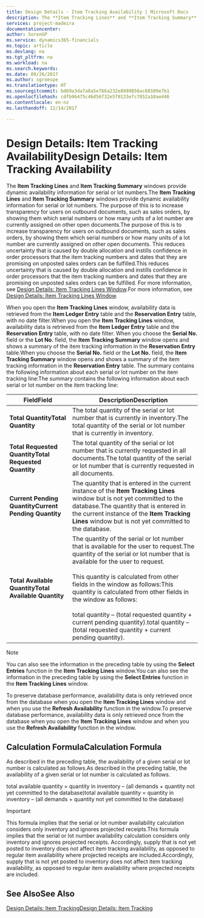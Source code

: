 ```yaml
---
title: Design Details - Item Tracking Availability | Microsoft Docs
description: The **Item Tracking Lines** and **Item Tracking Summary** windows provide dynamic availability information for serial or lot numbers. The purpose of this is to increase transparency for users on outbound documents, such as sales orders, by showing them which serial numbers or how many units of a lot number are currently assigned on other open documents. This reduces uncertainty that is caused by double allocation and instills confidence in order processors that the item tracking numbers and dates that they are promising on unposted sales orders can be fulfilled.
services: project-madeira
documentationcenter: 
author: SorenGP
ms.service: dynamics365-financials
ms.topic: article
ms.devlang: na
ms.tgt_pltfrm: na
ms.workload: na
ms.search.keywords: 
ms.date: 09/26/2017
ms.author: sgroespe
ms.translationtype: HT
ms.sourcegitcommit: bd69a3da7a0a5e766a232e8999056ac60109e7b1
ms.openlocfilehash: cdfb96475c46d56f32e5f0133efc7852a10ae446
ms.contentlocale: en-nz
ms.lasthandoff: 12/14/2017

---
```

# <a name="design-details-item-tracking-availability"></a><span data-ttu-id="00f9e-105">Design Details: Item Tracking Availability</span><span class="sxs-lookup"><span data-stu-id="00f9e-105">Design Details: Item Tracking Availability</span></span>
<span data-ttu-id="00f9e-106">The **Item Tracking Lines** and **Item Tracking Summary** windows provide dynamic availability information for serial or lot numbers.</span><span class="sxs-lookup"><span data-stu-id="00f9e-106">The **Item Tracking Lines** and **Item Tracking Summary** windows provide dynamic availability information for serial or lot numbers.</span></span> <span data-ttu-id="00f9e-107">The purpose of this is to increase transparency for users on outbound documents, such as sales orders, by showing them which serial numbers or how many units of a lot number are currently assigned on other open documents.</span><span class="sxs-lookup"><span data-stu-id="00f9e-107">The purpose of this is to increase transparency for users on outbound documents, such as sales orders, by showing them which serial numbers or how many units of a lot number are currently assigned on other open documents.</span></span> <span data-ttu-id="00f9e-108">This reduces uncertainty that is caused by double allocation and instills confidence in order processors that the item tracking numbers and dates that they are promising on unposted sales orders can be fulfilled.</span><span class="sxs-lookup"><span data-stu-id="00f9e-108">This reduces uncertainty that is caused by double allocation and instills confidence in order processors that the item tracking numbers and dates that they are promising on unposted sales orders can be fulfilled.</span></span> <span data-ttu-id="00f9e-109">For more information, see [Design Details: Item Tracking Lines Window](design-details-item-tracking-lines-window.md).</span><span class="sxs-lookup"><span data-stu-id="00f9e-109">For more information, see [Design Details: Item Tracking Lines Window](design-details-item-tracking-lines-window.md).</span></span>  

 <span data-ttu-id="00f9e-110">When you open the **Item Tracking Lines** window, availability data is retrieved from the **Item Ledger Entry** table and the **Reservation Entry** table, with no date filter.</span><span class="sxs-lookup"><span data-stu-id="00f9e-110">When you open the **Item Tracking Lines** window, availability data is retrieved from the **Item Ledger Entry** table and the **Reservation Entry** table, with no date filter.</span></span> <span data-ttu-id="00f9e-111">When you choose the **Serial No.** field or the **Lot No.** field, the **Item Tracking Summary** window opens and shows a summary of the item tracking information in the **Reservation Entry** table.</span><span class="sxs-lookup"><span data-stu-id="00f9e-111">When you choose the **Serial No.** field or the **Lot No.** field, the **Item Tracking Summary** window opens and shows a summary of the item tracking information in the **Reservation Entry** table.</span></span> <span data-ttu-id="00f9e-112">The summary contains the following information about each serial or lot number on the item tracking line:</span><span class="sxs-lookup"><span data-stu-id="00f9e-112">The summary contains the following information about each serial or lot number on the item tracking line:</span></span>  

|<span data-ttu-id="00f9e-113">Field</span><span class="sxs-lookup"><span data-stu-id="00f9e-113">Field</span></span>|<span data-ttu-id="00f9e-114">Description</span><span class="sxs-lookup"><span data-stu-id="00f9e-114">Description</span></span>|  
|---------------------------------|---------------------------------------|  
|<span data-ttu-id="00f9e-115">**Total Quantity**</span><span class="sxs-lookup"><span data-stu-id="00f9e-115">**Total Quantity**</span></span>|<span data-ttu-id="00f9e-116">The total quantity of the serial or lot number that is currently in inventory.</span><span class="sxs-lookup"><span data-stu-id="00f9e-116">The total quantity of the serial or lot number that is currently in inventory.</span></span>|  
|<span data-ttu-id="00f9e-117">**Total Requested Quantity**</span><span class="sxs-lookup"><span data-stu-id="00f9e-117">**Total Requested Quantity**</span></span>|<span data-ttu-id="00f9e-118">The total quantity of the serial or lot number that is currently requested in all documents.</span><span class="sxs-lookup"><span data-stu-id="00f9e-118">The total quantity of the serial or lot number that is currently requested in all documents.</span></span>|  
|<span data-ttu-id="00f9e-119">**Current Pending Quantity**</span><span class="sxs-lookup"><span data-stu-id="00f9e-119">**Current Pending Quantity**</span></span>|<span data-ttu-id="00f9e-120">The quantity that is entered in the current instance of the **Item Tracking Lines** window but is not yet committed to the database.</span><span class="sxs-lookup"><span data-stu-id="00f9e-120">The quantity that is entered in the current instance of the **Item Tracking Lines** window but is not yet committed to the database.</span></span>|  
|<span data-ttu-id="00f9e-121">**Total Available Quantity**</span><span class="sxs-lookup"><span data-stu-id="00f9e-121">**Total Available Quantity**</span></span>|<span data-ttu-id="00f9e-122">The quantity of the serial or lot number that is available for the user to request.</span><span class="sxs-lookup"><span data-stu-id="00f9e-122">The quantity of the serial or lot number that is available for the user to request.</span></span><br /><br /> <span data-ttu-id="00f9e-123">This quantity is calculated from other fields in the window as follows:</span><span class="sxs-lookup"><span data-stu-id="00f9e-123">This quantity is calculated from other fields in the window as follows:</span></span><br /><br /> <span data-ttu-id="00f9e-124">total quantity – (total requested quantity + current pending quantity).</span><span class="sxs-lookup"><span data-stu-id="00f9e-124">total quantity – (total requested quantity + current pending quantity).</span></span>|  

> [!NOTE]  
>  <span data-ttu-id="00f9e-125">You can also see the information in the preceding table by using the **Select Entries** function in the **Item Tracking Lines** window.</span><span class="sxs-lookup"><span data-stu-id="00f9e-125">You can also see the information in the preceding table by using the **Select Entries** function in the **Item Tracking Lines** window.</span></span>  

 <span data-ttu-id="00f9e-126">To preserve database performance, availability data is only retrieved once from the database when you open the **Item Tracking Lines** window and when you use the **Refresh Availability** function in the window.</span><span class="sxs-lookup"><span data-stu-id="00f9e-126">To preserve database performance, availability data is only retrieved once from the database when you open the **Item Tracking Lines** window and when you use the **Refresh Availability** function in the window.</span></span>  

## <a name="calculation-formula"></a><span data-ttu-id="00f9e-127">Calculation Formula</span><span class="sxs-lookup"><span data-stu-id="00f9e-127">Calculation Formula</span></span>  
 <span data-ttu-id="00f9e-128">As described in the preceding table, the availability of a given serial or lot number is calculated as follows.</span><span class="sxs-lookup"><span data-stu-id="00f9e-128">As described in the preceding table, the availability of a given serial or lot number is calculated as follows.</span></span>  

 <span data-ttu-id="00f9e-129">total available quantity = quantity in inventory – (all demands + quantity not yet committed to the database)</span><span class="sxs-lookup"><span data-stu-id="00f9e-129">total available quantity = quantity in inventory – (all demands + quantity not yet committed to the database)</span></span>  

> [!IMPORTANT]  
>  <span data-ttu-id="00f9e-130">This formula implies that the serial or lot number availability calculation considers only inventory and ignores projected receipts.</span><span class="sxs-lookup"><span data-stu-id="00f9e-130">This formula implies that the serial or lot number availability calculation considers only inventory and ignores projected receipts.</span></span> <span data-ttu-id="00f9e-131">Accordingly, supply that is not yet posted to inventory does not affect item tracking availability, as opposed to regular item availability where projected receipts are included.</span><span class="sxs-lookup"><span data-stu-id="00f9e-131">Accordingly, supply that is not yet posted to inventory does not affect item tracking availability, as opposed to regular item availability where projected receipts are included.</span></span>  

## <a name="see-also"></a><span data-ttu-id="00f9e-132">See Also</span><span class="sxs-lookup"><span data-stu-id="00f9e-132">See Also</span></span>  
 [<span data-ttu-id="00f9e-133">Design Details: Item Tracking</span><span class="sxs-lookup"><span data-stu-id="00f9e-133">Design Details: Item Tracking</span></span>](design-details-item-tracking.md)

